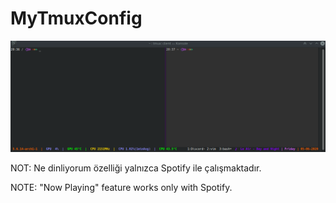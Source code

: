 # MyTmuxConfig




![alt text](https://github.com/hrn-erdgn/MyTmuxConfig/blob/master/screenshot.png?raw=true)



NOT: Ne dinliyorum özelliği yalnızca Spotify ile çalışmaktadır.

NOTE: "Now Playing" feature works only with Spotify.
